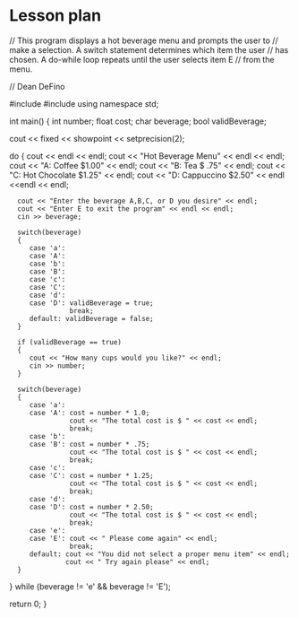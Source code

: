 # Lesson plan
  
 // This program displays a hot beverage menu and prompts the user to
// make a selection. A switch statement determines which item the user
// has chosen. A do-while loop repeats until the user selects item E
// from the menu.

// Dean DeFino

#include <iostream>
#include <iomanip>
using namespace std;

int main()
{
   int number;
   float cost;
   char beverage;
   bool validBeverage;

   cout << fixed << showpoint << setprecision(2);

   do
   {
      cout << endl << endl;
      cout << "Hot Beverage Menu" << endl << endl;
      cout << "A: Coffee         $1.00" << endl;
      cout << "B: Tea            $ .75" << endl;
      cout << "C: Hot Chocolate  $1.25" << endl;
      cout << "D: Cappuccino     $2.50" << endl <<endl << endl;

      cout << "Enter the beverage A,B,C, or D you desire" << endl;
      cout << "Enter E to exit the program" << endl << endl;
      cin >> beverage;

      switch(beverage)
      {
         case 'a':
         case 'A':
         case 'b':
         case 'B':
         case 'c':
         case 'C':
         case 'd':
         case 'D': validBeverage = true;
                   break;
         default: validBeverage = false;
      }

      if (validBeverage == true)
      {
         cout << "How many cups would you like?" << endl;
         cin >> number;
      }

      switch(beverage)
      {
         case 'a':
         case 'A': cost = number * 1.0;
                   cout << "The total cost is $ " << cost << endl;
                   break;
         case 'b':
         case 'B': cost = number * .75;
                   cout << "The total cost is $ " << cost << endl;
                   break;
         case 'c':
         case 'C': cost = number * 1.25;
                   cout << "The total cost is $ " << cost << endl;
                   break;
         case 'd':
         case 'D': cost = number * 2.50;
                   cout << "The total cost is $ " << cost << endl;
                   break;
         case 'e':
         case 'E': cout << " Please come again" << endl;
                   break;
         default: cout << "You did not select a proper menu item" << endl;
                  cout << " Try again please" << endl;
      }

   } while (beverage != 'e' && beverage != 'E');

   return 0;
}
